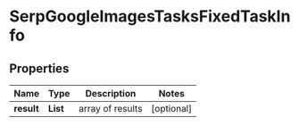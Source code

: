 # SerpGoogleImagesTasksFixedTaskInfo


## Properties

| Name | Type | Description | Notes |
|------------ | ------------- | ------------- | -------------|
**result** | **List<SerpGoogleImagesTasksFixedResultInfo>** | array of results |[optional]|